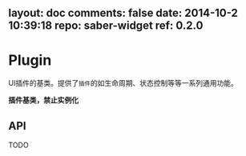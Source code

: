 layout: doc
comments: false
date: 2014-10-2 10:39:18
repo: saber-widget
ref: 0.2.0
---

# Plugin

UI插件的基类。提供了`插件`的如生命周期、状态控制等等一系列通用功能。

**插件基类，禁止实例化**

## API

TODO


